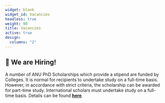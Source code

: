 ```yaml
---
widget: blank
widget_id: Vacancies
headless: true
weight: 90
title: Vacancies
active: true
design:
  columns: "2"
---
```

## 👋 **We are Hiring!**

A number of ANU PhD Scholarships which provide a stipend are funded by Colleges. It is normal for recipients to undertake study on a full-time basis. However, in accordance with strict criteria, the scholarship can be awarded for part-time study. International scholars must undertake study on a full-time basis. Details can be found [**here**](https://www.anu.edu.au/study/scholarships/find-a-scholarship/anu-phd-scholarships).
